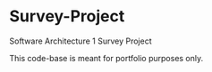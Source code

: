 # Survey-Project
Software Architecture 1 Survey Project

This code-base is meant for portfolio purposes only. 
